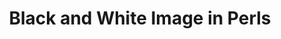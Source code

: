 ---
title:  "Black and White Image in Perls"
category: computer-generated design
description: "This is a test."
published: true
js_gist: "875adf52e013a9133fd2ae4b5c3eab0b"
knitout_gist: "3f666ba005b7f69d50d4ca8f6b971c5a"
image: "assets/images/20190312_185304.jpg"
---
